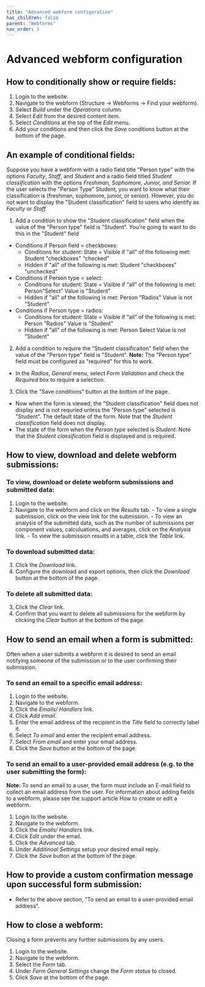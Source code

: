 ```yaml
---
title: "Advanced webform configuration"
has_children: false
parent: "Webforms"
nav_order: 3
---
```


# Advanced webform configuration

## How to conditionally show or require fields:

1. Login to the website.
2. Navigate to the webform (Structure -> Webforms -> Find your webform).
3. Select *Build* under the *Operations* column.
4. Select *Edit* from the desired content item.
5. Select *Conditions* at the top of the *Edit* menu.
6. Add your conditions and then click the *Save* conditions button at the bottom of the page.

## An example of conditional fields:

Suppose you have a webform with a radio field title "Person type" with the options *Faculty*, *Staff*, and *Student* and a radio field titled *Student classification* with the options *Freshman, Sophomore, Junior, and Senior.*
If the user selects the "Person Type" Student, you want to know what their classification is (freshman, sophomore, junior, or senior). However, you do not want to display the "Student classification" field to users who identify as *Faculty* or *Staff.*
  1. Add a condition to show the "Student classification" field when the value of the "Person type" field is "Student". You're going to want to do this in the "Student" field  
  - Conditions if Person field =  checkboxes:
    - Conditions for student: State = Visible if "all" of the following met: Student "checkboxes" "checked"
    - Hidden if "all" of the following is met: Student "checkboxes" "unchecked"
  - Conditions if Person type =  select:
    - Conditions for student: State = Visible if “all” of the following is met: Person"Select" Value is "Student"
    - Hidden if "all" of the following is met: Person "Radios" Value is not "Student"
  - Conditions if Person type =  radios:
    - Conditions for student: State =  Visible if “all” of the following is met: Person "Radios" Value is "Student"
    - Hidden if "all" of the following is met: Person Select Value is not "Student"
  2. Add a condition to require the "Student classificaiton" field when the value of the "Person type" field is "Student".
  **Note:** The "Person type" field must be configured as "required" for this to work.
  - In the *Radios*, *General* menu, select *Form Validation* and check the *Required* box to require a selection.
  3. Click the "Save conditions" button at the bottom of the page.
  - Now when the form is viewed, the "Student classification" field does not display and is not requried unless the "Person type" selected is "Student". The default state of the form. Note that the *Student classification* field does not display.
  - The state of the form when the *Person type* selected is *Student*. Note that the *Student classification* field is displayed and is required.
  
## How to view, download and delete webform submissions:

### To view, download or delete webform submissions and submitted data:
  1. Login to the website.
  2. Navigate to the webform and click on the *Results* tab.
    - To view a single submission, click on the view link for the submission.
    - To view an analysis of the submitted data, such as the number of submissions per component values, calculuations, and averages, click on the *Analysis* link. 
    - To view the submission results in a table, click the *Table* link.
### To download submitted data:
  3. Click the *Download* link.
  4. Configure the download and export options, then click the *Download* button at the bottom of the page.
### To delete all submitted data:
  3. Click the *Clear* link.
  4. Confirm that you want to delete all submissions for the webform by clicking the *Clear* button at the bottom of the page.

## How to send an email when a form is submitted:

Often when a user submits a webform it is desired to send an email notifying someone of the submission or to the user confirming their submission.

### To send an email to a specific email address:
  1. Login to the website.
  2. Navigate to the webform.
  3. Click the *Emails/ Handlers* link.
  4. Click *Add email*.
  5. Enter the email address of the recipient in the *Title* field to correctly label it.
  6. Select *To email* and enter the recipient email address.
  7. Select *From email* and enter your email address.
  8. Click the *Save* button at the bottom of the page.
  
### To send an email to a user-provided email address (e.g. to the user submitting the form):
**Note:** To send an email to a user, the form must include an E-mail field to collect an email address from the user. For information about adding fields to a webform, please see the support article How to create or edit a webform.

  1. Login to the website.
  2. Navigate to the webform.
  3. Click the *Emails/ Handlers* link.
  4. Click *Edit* under the email.
  5. Click the *Advanced* tab.
  6. Under *Additinoal Settings* setup your desired email reply.
  7. Click the *Save* button at the bottom of the page.
    
## How to provide a custom confirmation message upon successful form submission:
  - Refer to the above section, "To send an email to a user-provided email address".
  
## How to close a webform:
Closing a form prevents any further submissions by any users.

  1. Login to the website.
  2. Navigate to the webform.
  3. Select the *Form* tab.
  4. Under *Form General Settings* change the *Form status* to closed.
  5. Click *Save* at the bottom of the page.
    
    
